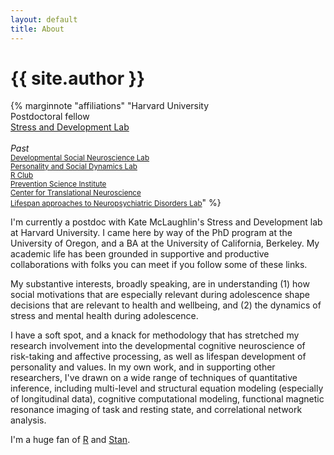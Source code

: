 ```yaml
---
layout: default
title: About
---
```


# {{ site.author }} 

{% marginnote "affiliations" "Harvard University<br />Postdoctoral fellow<br /><a href='https://sdlab.fas.harvard.edu/'>Stress and Development Lab</a><br /><br /><em>Past</em><br /><small><a href='http://dsn.uoregon.edu/'>Developmental Social Neuroscience Lab</a><br /><a href='http://psdlab.uoregon.edu/'>Personality and Social Dynamics Lab</a><br /><a href='http://blogs.uoregon.edu/rclub/'>R Club</a><br /><a href='http://psi.uoregon.edu/'>Prevention Science Institute</a><br /><a href='http://ctn.uoregon.edu/'>Center for Translational Neuroscience</a><br /><a href='http://llandlab.stanford.edu/'>Lifespan approaches to Neuropsychiatric Disorders Lab</a></small>"  %}

I'm currently a postdoc with Kate McLaughlin's Stress and Development lab at Harvard University. I came here by way of the PhD program at the University of Oregon, and a BA at the University of California, Berkeley. My academic life has been grounded in supportive and productive collaborations with folks you can meet if you follow some of these links.

My substantive interests, broadly speaking, are in understanding (1) how social motivations that are especially relevant during adolescence shape decisions that are relevant to health and wellbeing, and (2) the dynamics of stress and mental health during adolescence.  

I have a soft spot, and a knack for methodology that has stretched my research involvement into the developmental cognitive neuroscience of risk-taking and affective processing, as well as lifespan development of personality and values. In my own work, and in supporting other researchers, I've drawn on a wide range of techniques of quantitative inference, including multi-level and structural equation modeling (especially of longitudinal data), cognitive computational modeling, functional magnetic resonance imaging of task and resting state, and correlational network analysis. 

I'm a huge fan of <a href="https://www.r-project.org/">R</a> and <a href="http://mc-stan.org/">Stan</a>. 
 
